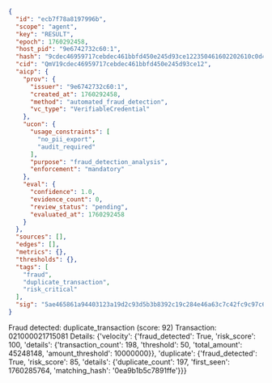```json
{
  "id": "ecb7f78a8197996b",
  "scope": "agent",
  "key": "RESULT",
  "epoch": 1760292458,
  "host_pid": "9e6742732c60:1",
  "hash": "9cdec46959717cebdec461bbfd450e245d93ce122350461602202610c0d41463",
  "cid": "QmV19cdec46959717cebdec461bbfd450e245d93ce12",
  "aicp": {
    "prov": {
      "issuer": "9e6742732c60:1",
      "created_at": 1760292458,
      "method": "automated_fraud_detection",
      "vc_type": "VerifiableCredential"
    },
    "ucon": {
      "usage_constraints": [
        "no_pii_export",
        "audit_required"
      ],
      "purpose": "fraud_detection_analysis",
      "enforcement": "mandatory"
    },
    "eval": {
      "confidence": 1.0,
      "evidence_count": 0,
      "review_status": "pending",
      "evaluated_at": 1760292458
    }
  },
  "sources": [],
  "edges": [],
  "metrics": {},
  "thresholds": {},
  "tags": [
    "fraud",
    "duplicate_transaction",
    "risk_critical"
  ],
  "sig": "5ae465861a94403123a19d2c93d5b3b8392c19c284e46a63c7c42fc9c97c6a95"
}
```

Fraud detected: duplicate_transaction (score: 92)
Transaction: 021000021715081
Details: {'velocity': {'fraud_detected': True, 'risk_score': 100, 'details': {'transaction_count': 198, 'threshold': 50, 'total_amount': 45248148, 'amount_threshold': 10000000}}, 'duplicate': {'fraud_detected': True, 'risk_score': 85, 'details': {'duplicate_count': 197, 'first_seen': 1760285764, 'matching_hash': '0ea9b1b5c7891ffe'}}}